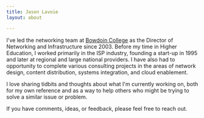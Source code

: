 ```yaml
---
title: Jason Lavoie
layout: about

---
```



I've led the networking team at [Bowdoin
College](https://www.bowdoin.edu/) as the Director of Networking and
Infrastructure since 2003. Before my time in Higher Education, I worked
primarily in the ISP industry, founding a start-up in 1995 and later at
regional and large national providers.  I have also had to opportunity
to complete various consulting projects in the areas of network design,
content distribution, systems integration, and cloud enablement.

I love sharing tidbits and thoughts about what I'm currently working
on, both for my own reference and as a way to help others who might be
trying to solve a similar issue or problem.

If you have comments, ideas, or feedback, please feel free to reach out.
